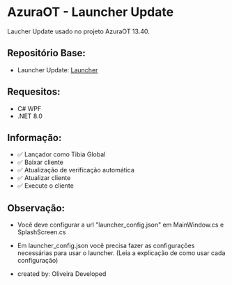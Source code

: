 # AzuraOT - Launcher Update

Laucher Update usado no projeto AzuraOT 13.40.

## Repositório Base:
- Launcher Update: [Launcher](https://github.com/eightbites/azura-launcher)

## Requesitos:
* C# WPF
* .NET 8.0

## Informação:

* ✅ Lançador como Tibia Global
* ✅ Baixar cliente
* ✅ Atualização de verificação automática
* ✅ Atualizar cliente
* ✅ Execute o cliente

## Observação:
- Você deve configurar a url "launcher_config.json" em MainWindow.cs e SplashScreen.cs
- Em launcher_config.json você precisa fazer as configurações necessárias para usar o launcher. (Leia a explicação de como usar cada configuração)

- created by: Oliveira Developed
